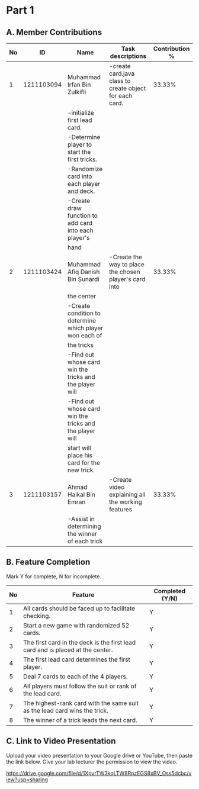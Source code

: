 # Part 1

## A. Member Contributions

No | ID          | Name                              | Task descriptions                                      | Contribution %
-- | ----------  | --------------------------------- |--------------------------------------------------------|----------------
1  | 1211103094  | Muhammad Irfan Bin Zulkifli       |-create card.java class to create object for each card. |      33.33%
   |             |                                   |-initialize first lead card.                            |
   |             |                                   |-Determine player to start the first tricks.            |
   |             |                                   |-Randomize card into each player and deck.              |
   |             |                                   |-Create draw function to add card into each player's    | 
   |             |                                   |hand                                                    |   
2  | 1211103424  | Muhammad Afiq Danish Bin Sunardi  |-Create the way to place the chosen player's card into  |      33.33%
   |             |                                   | the center                                             |
   |             |                                   |-Create condition to determine which player won each of |
   |             |                                   |the tricks                                              |
   |             |                                   |-Find out whose card win the tricks and the player will |
   |             |                                   |-Find out whose card win the tricks and the player will |
   |             |                                   |start will  place his card for the new trick.           |
3  | 1211103157  | Ahmad Haikal Bin Emran            |-Create video explaining all the working features       |       33.33%
   |             |                                   |-Assist in determining the winner of each trick         |


## B. Feature Completion

Mark Y for complete, N for incomplete.

No | Feature                                                                         | Completed (Y/N)
-- | ------------------------------------------------------------------------------- | ---------------
1  | All cards should be faced up to facilitate checking.                            |         Y
2  | Start a new game with randomized 52 cards.                                      |         Y
3  | The first card in the deck is the first lead card and is placed at the center.  |         Y
4  | The first lead card determines the first player.                                |         Y
5  | Deal 7 cards to each of the 4 players.                                          |         Y
6  | All players must follow the suit or rank of the lead card.                      |         Y
7  | The highest-rank card with the same suit as the lead card wins the trick.       |         Y
8  | The winner of a trick leads the next card.                                      |         Y


## C. Link to Video Presentation

Upload your video presentation to your Google drive or YouTube, then paste the link below. Give your lab lecturer the permission to view the video.

https://drive.google.com/file/d/1XpvrTW3kqLTW8RpzEGS8xBV_Oss5dcbc/view?usp=sharing
